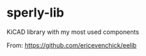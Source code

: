 sperly-lib
==========

KiCAD library with my most used components

From: 
https://github.com/ericevenchick/eelib
